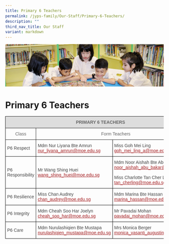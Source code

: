 ```yaml
---
title: Primary 6 Teachers
permalink: /jyps-family/Our-Staff/Primary-6-Teachers/
description: ""
third_nav_title: Our Staff
variant: markdown
---
```

![](/images/banner.gif)

Primary 6 Teachers
==================

<style type="text/css">
.tg  {border-collapse:collapse;border-spacing:0;}
.tg td{border-color:black;border-style:solid;border-width:1px;font-family:Arial, sans-serif;font-size:14px;
  overflow:hidden;padding:10px 5px;word-break:normal;}
.tg th{border-color:black;border-style:solid;border-width:1px;font-family:Arial, sans-serif;font-size:14px;
  font-weight:normal;overflow:hidden;padding:10px 5px;word-break:normal;}
.tg .tg-a4yv{background-color:#DDD;color:#666;font-weight:bold;text-align:center;vertical-align:top}
.tg .tg-hvnt{color:#666;text-align:center;vertical-align:top}
.tg .tg-0qja{color:#A52023;text-align:left;text-decoration:underline;vertical-align:top}
.tg .tg-0lj4{color:#454545;text-align:left;vertical-align:middle}
.tg .tg-que8{color:#454545;text-align:left;vertical-align:top}
</style>
<table class="tg">
<thead>
  <tr>
    <th class="tg-a4yv" colspan="3">PRIMARY 6 TEACHERS</th>
  </tr>
</thead>
<tbody>
  <tr>
    <td class="tg-hvnt"> Class</td>
    <td class="tg-hvnt" colspan="2"> Form Teachers</td>
  </tr>
	<tr>
    <td class="tg-0lj4"> P6 Respect</td>
		<td class="tg-0lj4"> Mdm Nur Liyana Bte Amrun<br> <a href="mailto:nur_liyana_amrun@moe.edu.sg"><span style="text-decoration:underline;color:#A52023">nur_liyana_amrun@moe.edu.sg</span></a><br></td>
    <td class="tg-0lj4"> Miss Goh Mei Ling<br> <a href="mailto:goh_mei_ling_a@moe.edu.sg"><span style="text-decoration:underline;color:#A52023">goh_mei_ling_a@moe.edu.sg</span></a><br></td>
  </tr>
  <tr>
    <td class="tg-0lj4"> P6 Responsibility</td>
     <td class="tg-0lj4"> Mr Wang Shing Huei<br> <a href="mailto:wang_shing_huei@moe.edu.sg"><span style="text-decoration:underline;color:#A52023">wang_shing_huei@moe.edu.sg</span></a><br></td>
		<td class="tg-0lj4"> Mdm Noor Aishah Bte Abu Bakar<br><a href="mailto:noor_aishah_abu_bakar@moe.edu.sg"><span style="text-decoration:underline;color:#A52023">noor_aishah_abu_bakar@moe.edu.sg</span></a><br><br> Miss Charlotte Tan Cher Ling<br> <a href="mailto:tan_cherling@moe.edu.sg"><span style="text-decoration:underline;color:#A52023">tan_cherling@moe.edu.sg</span></a></td>
  </tr>
  <tr>
    <td class="tg-0lj4"> P6 Resilience</td>
    <td class="tg-0lj4"> Miss Chan Audrey<br> <a href="mailto:chan_audrey@moe.edu.sg"><span style="text-decoration:underline;color:#A52023">chan_audrey@moe.edu.sg</span></a><br></td>
    <td class="tg-0lj4"> Mdm Marina Bte Hassan<br> <a href="mailto:marina_hassan@moe.edu.sg"><span style="text-decoration:underline;color:#A52023">marina_hassan@moe.edu.sg</span></a><br> </td>
  </tr>
  <tr>
    <td class="tg-0lj4"> P6 Integrity</td>
    <td class="tg-0lj4"> Mdm Cheah Soo Har Joelyn<br> <a href="mailto:cheah_soo_har@moe.edu.sg"><span style="text-decoration:underline;color:#A52023">cheah_soo_har@moe.edu.sg</span></a><br></td>
    <td class="tg-0lj4"> Mr Pavadai Mohan <br> <a href="mailto:pavadai_mohan@moe.edu.sg"><span style="text-decoration:underline;color:#A52023">pavadai_mohan@moe.edu.sg</span></a><br></td>
  </tr>
  <tr>
    <td class="tg-0lj4"> P6 Care</td>
		<td class="tg-0lj4"> Mdm Nurulashiqien Bte Mustapa<br> <a href="mailto:nurulashiqien_mustapa@moe.edu.sg"><span style="text-decoration:underline;color:#A52023">nurulashiqien_mustapa@moe.edu.sg</span></a></td>
    <td class="tg-0lj4"> Mrs Monica Berger<br> <a href="mailto:monica_vasanti_augustine@moe.edu.sg"><span style="text-decoration:underline;color:#A52023">monica_vasanti_augustine@moe.edu.sg</span></a><br></td>
		</tr>
</tbody>
</table>
